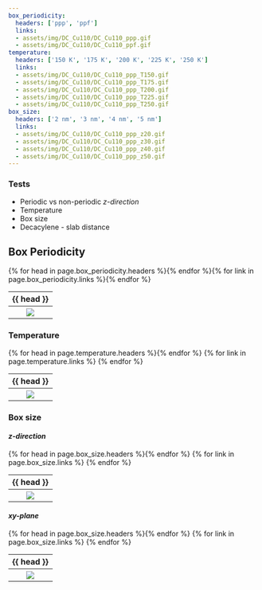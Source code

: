 ```yaml
---
box_periodicity:
  headers: ['ppp', 'ppf']
  links:
  - assets/img/DC_Cu110/DC_Cu110_ppp.gif
  - assets/img/DC_Cu110/DC_Cu110_ppf.gif
temperature:
  headers: ['150 K', '175 K', '200 K', '225 K', '250 K']
  links:
  - assets/img/DC_Cu110/DC_Cu110_ppp_T150.gif
  - assets/img/DC_Cu110/DC_Cu110_ppp_T175.gif
  - assets/img/DC_Cu110/DC_Cu110_ppp_T200.gif
  - assets/img/DC_Cu110/DC_Cu110_ppp_T225.gif
  - assets/img/DC_Cu110/DC_Cu110_ppp_T250.gif
box_size:
  headers: ['2 nm', '3 nm', '4 nm', '5 nm']
  links:
  - assets/img/DC_Cu110/DC_Cu110_ppp_z20.gif
  - assets/img/DC_Cu110/DC_Cu110_ppp_z30.gif
  - assets/img/DC_Cu110/DC_Cu110_ppp_z40.gif
  - assets/img/DC_Cu110/DC_Cu110_ppp_z50.gif
---
```

### Tests
-   Periodic vs non-periodic *z-direction*
-   Temperature
-   Box size
-   Decacylene - slab distance

## Box Periodicity

<table><tr>{% for head in page.box_periodicity.headers %}<th>{{ head }}</th>{% endfor %}</tr>
<tr>{% for link in page.box_periodicity.links %}<th><a href="{{ link }}">
<img src="{{ link }}"></a></th>{% endfor %}</tr></table>

### Temperature

<table>
  <tr>{% for head in page.temperature.headers %}<th>{{ head }}</th>{% endfor %}</tr>
  <tr>
    {% for link in page.temperature.links %}
      <th><a href="{{ link }}"><img src="{{ link }}"></a></th>
    {% endfor %}
  </tr>
</table>

### Box size

#### *z-direction*

<table>
  <tr>{% for head in page.box_size.headers %}<th>{{ head }}</th>{% endfor %}</tr>
  <tr>
    {% for link in page.box_size.links %}
      <th><a href="{{ link }}"><img src="{{ link }}"></a></th>
    {% endfor %}
  </tr>
</table>

#### *xy-plane*

<table>
  <tr>{% for head in page.box_size.headers %}<th>{{ head }}</th>{% endfor %}</tr>
  <tr>
    {% for link in page.box_size.links %}
      <th><a href="{{ link }}"><img src="{{ link }}"></a></th>
    {% endfor %}
  </tr>
</table>
